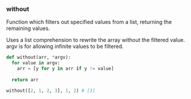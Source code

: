 ### without

Function which filters out specified values from a list, returning the remaining values.

Uses a list comprehension to rewrite the array without the filtered value. argv is for allowing infinite values to be filtered.

``` python
def without(arr, *argv):
  for value in argv:
    arr = [y for y in arr if y != value]
    
  return arr
```

``` python
without([2, 1, 2, 3], 1, 2) # [3]
```
